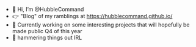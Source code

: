- 👋 Hi, I’m @HubbleCommand
- 👉 "Blog" of my ramblings at https://hubblecommand.github.io/
- :telescope: Currently working on some interesting projects that will hopefully be made public Q4 of this year
- :hammer: hammering things out IRL
